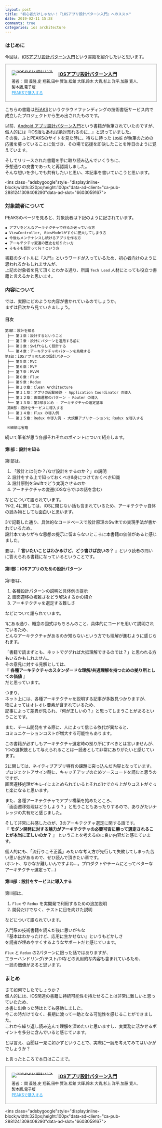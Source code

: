 ```yaml
---
layout: post
title: "初心者だけしゃない！『iOSアプリ設計パターン入門』へのススメ"
date: 2019-02-11 15:28
comments: true
categories: ios architecture
---
```


### はじめに
今回は、[iOSアプリ設計パターン入門](https://peaks.cc/iOS_architecture)という書籍を紹介したいと思います。  

<div class="peaks_widget" style="overflow:hidden; padding:20px; border:2px solid #ccc;"><div class="peaks_widget__image" style="float:left; margin-right:15px; line-height:0;"><a target="_blank" id="purchase" href="https://peaks.cc/grand_big/iOS_architecture"><img alt="iOSアプリ設計パターン入門" style="border:none; max-width:140px;" src="https://s3-ap-northeast-1.amazonaws.com/peaks-images/ios_architecture_project_cover_alpha.png"></a></div><div class="peaks_widget__info"><p style="margin:0 0 3px 0; font-size:110%; font-weight:bold;"><a target="_blank" id="purchase" href="http://peaks.cc/grand_big/iOS_architecture">iOSアプリ設計パターン入門</a></p><ul style="margin:0; padding:0;">
<li style="font-size:90%; list-style:none;"><span>著者：</span>
<span>関 義隆,</span><span>史 翔新,</span><span>田中 賢治,</span><span>松館 大輝,</span><span>鈴木 大貴,</span><span>杉上 洋平,</span><span>加藤 寛人,</span></li>
<li style="font-size:90%; list-style:none;">製本版,電子版</li>
<li style="font-size:90%; list-style:none;"><a target="_blank" id="purchase" style="text-decoration:underline; color:#1DA1F2;" href="http://peaks.cc/grand_big/iOS_architecture">PEAKSで購入する</a></li></ul></div></div>  


こちらの書籍は[PEAKS](https://peaks.cc/)というクラウドファンディングの技術書版サービス内で成立したプロジェクトから生み出されたものです。  

以前、[Android アプリ設計パターン入門](https://peaks.cc/books/architecture_patterns)という書籍が執筆されていたのですが、  
個人的には『iOS版もあれば絶対売れるのに...』と思っていました。  
その後、ふとPEAKSのサイトを見た時に、待ちに待った `iOS版` が執筆のための応援を募っていることに気づき、その場で応援を即決したことを昨日のように覚えています。  

そしてリリースされた書籍を手に取り読み込んでいくうちに、  
予想通りの良書であったと再認識しました。  
そんな想いを少しでも共有したいと思い、本記事を書いていこうと思います。  

<script async src="//pagead2.googlesyndication.com/pagead/js/adsbygoogle.js"></script>
<ins class="adsbygoogle"style="display:inline-block;width:320px;height:100px"data-ad-client="ca-pub-2881241309408290"data-ad-slot="6603059167"></ins>
<script>
(adsbygoogle = window.adsbygoogle || []).push({});
</script>

<!-- more -->

### 対象読者について
PEAKSのページを見ると、対象読者は下記のように記されています。  

```
◆ アプリをどんなアーキテクチャで作るか迷っている方
◆ ViewController, ViewModelがすぐに肥大してしまう方
◆ 今後もメンテナンスし続けるアプリを作る方
◆ アーキテクチャ変遷の歴史を知りたい方
◆ そもそも設計って何？という方
```

書籍のタイトルに『入門』というワードが入っているため、初心者向けのように思われるかもしれませんが、  
上記の対象者を見て頂くとわかる通り、所謂 `Tech Lead` 人材にとっても役立つ書籍と言えるかと思います。  

### 内容について
では、実際にどのような内容が書かれているのでしょうか。  
まずは目次から見ていきましょう。  

#### 目次

```
第Ⅰ部：設計を知る
 ├── 第１章：設計するということ
 ├── 第２章：設計にパターンを適用する前に
 ├── 第３章：Swiftらしく設計する
 └── 第４章：アーキテクチャのパターンを鳥瞰する
第Ⅱ部：iOSアプリのための設計パターン
 ├── 第５章：MVC
 ├── 第６章：MVP
 ├── 第７章：MVVM
 ├── 第８章：Flux
 ├── 第９章：Redux
 ├── 第１０章：Clean Architecture
 ├── 第１１章：アプリの起動経路 - Application Coordinator の導入
 ├── 第１２章：画面遷移のパターン - Router の導入
 └── 第１３章：第2部まとめ - アーキテクチャの選定基準
 第Ⅲ部：設計をサービスに導入する
 ├── 第１４章：Flux の導入例
 └── 第１５章：Redux の導入例 - 大規模アプリケーションに Redux を導入する

 ※細部は省略
```

続いて筆者が思う各部それぞれのポイントについて紹介します。  

#### 第Ⅰ部：設計を知る
第Ⅰ部は、  

1. 「設計とは何か？/なぜ設計をするのか？」の説明  
2. 設計をする上で知っておくべき&身につけておくべき知識  
3. 設計原則をSwiftでどう実現させるのか  
4. アーキテクチャの変遷(iOSならではの話を含む)  

などについて語られています。  
1や2, 4に関しては、iOSに閉じない話も含まれているため、アーキテクチャ自体の読み物としても面白いと思います。  

3で記載した通り、具体的なコードベースで設計原理のSwiftでの実現手法が書かれているため、  
設計本でありがちな思想の提示に留まらないところに本書籍の価値があると感じました。  

要は、『 **言いたいことはわかるけど、どう書けば良いの？** 』という読者の問いに答えられる書籍になっているということです。  

#### 第Ⅱ部：iOSアプリのための設計パターン
第Ⅱ部は、  

1. 各種設計パターンの説明と具体例の提示  
2. 画面遷移の複雑さをどう解決するかの紹介  
3. アーキテクチャを選定する難しさ  

などについて語られています。  

1にある通り、概念の図式はもちろんのこと、具体的にコードを用いて説明されているため、  
どんなアーキテクチャがあるのか知らないという方でも理解が進むように感じられます。  

「書籍で読まずとも、ネットでググれば大抵理解できるのでは？」と思われる方もいるかもしれません。  
その意見に対する見解としては、  
『 **各種アーキテクチャのスタンダードな理解/共通理解を持つための拠り所としての価値** 』  
だと思っています。  

つまり、  
ネット上には、各種アーキテクチャを説明する記事が多数見つかりますが、  
物によってはオレオレ要素が含まれているため、  
記事によって差異が見られ、『何が正しいの？』と思ってしまうことがあるということです。  

また、チーム開発をする際に、人によって信じる依代が異なると、  
コミュニケーションコストが増大する可能性もあります。  

この書籍が必ずしもアーキテクチャ選定時の拠り所にすべきとは言いませんが、  
1つの選択肢として与えられることは一読者として非常にありがたいと感じています。  

2に関しては、ネイティブアプリ特有の課題に突っ込んだ内容となっています。  
プロジェクトアサイン時に、キャッチアップのためソースコードを読むと思うのですが、  
画面遷移処理がキレイにまとめられているとそれだけで立ち上がりコストがぐっと楽になると思います。  

また、各種アーキテクチャでアプリ構築を始めたところ、  
「画面遷移処理はどうしよう？」と思うこともあったりするので、ありがたいナレッジの共有だと感じました。  

そして非常に共感したのが、3のアーキテクチャ選定に関する話です。  
『 **モダン開発に対する魅力がアーキテクチャの必要可否に勝って選定されることが本当に正しいのか？** 』
ということを考えるのに良い内容だと感じています。  

個人的にも、「流行りこそ正義」みたいな考え方が先行して失敗してしまった苦い思い出があるので、ぜひ読んで頂きたい章です。  
(ホント、なかなか難しいんですよね...。プロダクトやチームにとってベターなアーキテクチャ選定って...)  

#### 第Ⅲ部：設計をサービスに導入する
第Ⅲ部は、  

1. `Flux` や `Redux` を実開発で利用するための追加説明  
2. 開発だけでなく、テストに目を向けた説明  

などについて語られています。  

入門系の技術書籍を読んだ後に思いがちな  
『基本はわかったけど、応用に生かせない』というもどかしさ  
を読者が埋めやすくするようなサポートだと感じています。  

`Flux` と `Redux` の2パターンに限った話ではありますが、  
エラーハンドリング/テスト/DIなどの汎用的な内容も含まれているため、  
一読の価値があると思います。  

### まとめ
さて如何でしたでしょうか？  
個人的には、iOS関連の書籍に持続可能性を持たせることは非常に難しいと思っていたため、  
本書に出会った時はとても感動しました。  
今この時だけでなく、長期に渡って一助となる可能性を感じることができました。  
これから繰り返し読み込んで理解を深めたいと思いますし、実業務に活かせるポイントを多分に含んでいると感じています。  

とは言え、百聞は一見に如かずということで、実際に一読を考えてみてはいかがでしょうか？  

と言ったところで本日はここまで。  

<div class="peaks_widget" style="overflow:hidden; padding:20px; border:2px solid #ccc;"><div class="peaks_widget__image" style="float:left; margin-right:15px; line-height:0;"><a target="_blank" id="purchase" href="https://peaks.cc/grand_big/iOS_architecture"><img alt="iOSアプリ設計パターン入門" style="border:none; max-width:140px;" src="https://s3-ap-northeast-1.amazonaws.com/peaks-images/ios_architecture_project_cover_alpha.png"></a></div><div class="peaks_widget__info"><p style="margin:0 0 3px 0; font-size:110%; font-weight:bold;"><a target="_blank" id="purchase" href="http://peaks.cc/grand_big/iOS_architecture">iOSアプリ設計パターン入門</a></p><ul style="margin:0; padding:0;">
<li style="font-size:90%; list-style:none;"><span>著者：</span>
<span>関 義隆,</span><span>史 翔新,</span><span>田中 賢治,</span><span>松館 大輝,</span><span>鈴木 大貴,</span><span>杉上 洋平,</span><span>加藤 寛人,</span></li>
<li style="font-size:90%; list-style:none;">製本版,電子版</li>
<li style="font-size:90%; list-style:none;"><a target="_blank" id="purchase" style="text-decoration:underline; color:#1DA1F2;" href="http://peaks.cc/grand_big/iOS_architecture">PEAKSで購入する</a></li></ul></div></div>  

<script async src="//pagead2.googlesyndication.com/pagead/js/adsbygoogle.js"></script>
<ins class="adsbygoogle"style="display:inline-block;width:320px;height:100px"data-ad-client="ca-pub-2881241309408290"data-ad-slot="6603059167"></ins>
<script>
(adsbygoogle = window.adsbygoogle || []).push({});
</script>

